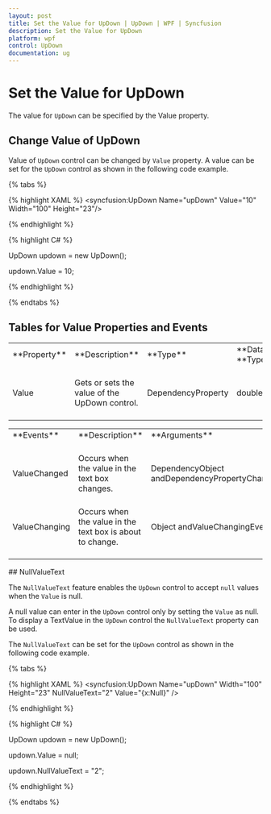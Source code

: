 ```yaml
---
layout: post
title: Set the Value for UpDown | UpDown | WPF | Syncfusion
description: Set the Value for UpDown
platform: wpf
control: UpDown
documentation: ug
---
```


# Set the Value for UpDown

The value for `UpDown` can be specified by the Value property. 

## Change Value of UpDown

Value of `UpDown` control can be changed by `Value` property. A value can be set for the `UpDown` control as shown in the following code example.

{% tabs %}

{% highlight XAML %}
<syncfusion:UpDown Name="upDown" Value="10" Width="100" Height="23"/>



{% endhighlight %}

{% highlight C# %}

UpDown updown = new UpDown();

updown.Value = 10;

{% endhighlight %}

{% endtabs %}

## Tables for Value Properties and Events

<table>
<tr>
<td>
**Property**<br/><br/></td><td>
**Description**<br/><br/></td><td>
**Type**<br/><br/></td><td>
**Data** **Type**<br/><br/></td></tr>
<tr>
<td>
Value<br/><br/></td><td>
Gets or sets the value of the UpDown control.<br/><br/></td><td>
DependencyProperty<br/><br/></td><td>
double?<br/><br/></td></tr>
</table>
<table>
<tr>
<td>
**Events**<br/><br/></td><td>
**Description**<br/><br/></td><td>
**Arguments**<br/><br/></td><td>
**Type**<br/><br/></td></tr>
<tr>
<td>
ValueChanged<br/><br/></td><td>
Occurs when the value in the text box changes.<br/><br/></td><td>
DependencyObject andDependencyPropertyChangedEventArgs.<br/><br/></td><td>
PropertyChangedCallback<br/><br/></td></tr>
<tr>
<td>
ValueChanging<br/><br/></td><td>
Occurs when the value in the text box is about to change.<br/><br/></td><td>
Object andValueChangingEventArgs.<br/><br/></td><td>
ValueChangingEventHandler<br/><br/></td></tr>
</table>
## NullValueText

The `NullValueText` feature enables the `UpDown` control to accept `null` values when the `Value` is null.

A null value can enter in the `UpDown` control only by setting the `Value` as null. To display a TextValue in the `UpDown` control the `NullValueText` property can be used.

The `NullValueText` can be set for the `UpDown` control as shown in the following code example.

{% tabs %}

{% highlight XAML %}
<syncfusion:UpDown Name="upDown" Width="100" Height="23"  NullValueText="2" Value="{x:Null}" />



{% endhighlight %}

{% highlight C# %}

UpDown updown = new UpDown();

updown.Value = null;

updown.NullValueText = "2";

{% endhighlight %}

{% endtabs %}